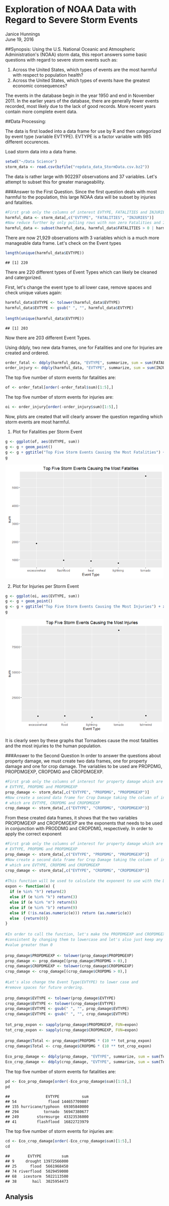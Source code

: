 # Exploration of NOAA Data with Regard to Severe Storm Events
Janice Hunnings  
June 19, 2016  

##Synopsis:
Using the U.S. National Oceanic and Atmospheric Administration's (NOAA) storm
data, this report answers some basic questions with regard to severe storm
events such as:

1. Across the United States, which types of events are the most harmful with respect to population health?
2. Across the United States, which types of events have the greatest economic
consequences?

The events in the database begin in the year 1950 and end in November 2011.
In the earlier years of the database, there are generally fewer events 
recorded, most likely due to the lack of good records.  More recent
years contain more complete event data.


##Data Processing:

The data is first loaded into a data frame for use by R and then categorized
by event type (variable EVTYPE).  EVTYPE is a factor variable with 985 different occurences.  

Load storm data into a data frame.




```r
setwd("~/Data Science")
storm_data <- read.csv(bzfile("repdata_data_StormData.csv.bz2"))
```

The data is rather large with 902297 observations and 37 variables.  Let's attempt to subset this for greater manageability.

###Answer to the First Question.
Since the first question deals with most harmful to the population, this large NOAA data will be subset by injuries and fatalities.


```r
#First grab only the columns of interest EVTYPE, FATALITIES and INJURIES
harmful_data <- storm_data[,c("EVTYPE", "FATALITIES", "INJURIES")]
#Now reduce further by only pulling rows with non zero Fatalities and Injuries
harmful_data <- subset(harmful_data, harmful_data$FATALITIES > 0 | harmful_data$INJURIES >0)               
```

There are now 21,929 observations with 3 variables which is a much more manageable data frame.
Let's check on the Event types


```r
length(unique(harmful_data$EVTYPE))
```

```
## [1] 220
```
There are 220 different types of Event Types which can likely be cleaned and catergorized.  

First, let's change the event type to all lower case, remove 
spaces and check unique values again:


```r
harmful_data$EVTYPE <- tolower(harmful_data$EVTYPE)  
harmful_data$EVTYPE <- gsub(" ", "", harmful_data$EVTYPE)

length(unique(harmful_data$EVTYPE))
```

```
## [1] 203
```

Now there are 203 different Event Types.

Using ddply, two new data frames, one for Fatalities and one for Injuries are
created and ordered.  


```r
order_fatal <- ddply(harmful_data, "EVTYPE", summarize, sum = sum(FATALITIES) )
order_injury <- ddply(harmful_data, "EVTYPE", summarize, sum = sum(INJURIES) )
```

The top five number of storm events for fatalities are:

```r
of <- order_fatal[order(-order_fatal$sum)[1:5],]
```

The top five number of storm events for injuries are:

```r
oi <- order_injury[order(-order_injury$sum)[1:5],]
```

Now, plots are created that will clearly answer the question regarding which 
storm events are most harmful.  

1. Plot for Fatalities per Storm Event


```r
g <- ggplot(of, aes(EVTYPE, sum))
g <- g + geom_point() 
g <- g + ggtitle("Top Five Storm Events Causing the Most Fatalities") + xlab("Event Type")
g
```

![](storm_files/figure-html/unnamed-chunk-9-1.png)

2. Plot for Injuries per Storm Event


```r
g <- ggplot(oi, aes(EVTYPE, sum))
g <- g + geom_point() 
g <- g + ggtitle("Top Five Storm Events Causing the Most Injuries") + xlab("Event Type")
g
```

![](storm_files/figure-html/unnamed-chunk-10-1.png)

It is clearly seen by these graphs that Tornadoes cause the most fatalities and
the most injuries to the human population.

###Answer to the Second Question
In order to answer the questions about property damage, we must create two 
data frames, one for property damage and one for crop damage.  The variables 
to be used are PROPDMG, PROPDMGEXP, CROPDMG and CROPDMGEXP.    


```r
#First grab only the columns of interest for property damage which are
# EVTYPE, PROPDMG and PROPDMGEXP
prop_damage <- storm_data[,c("EVTYPE", "PROPDMG", "PROPDMGEXP")]
#Now create a second data frame for Crop Damage taking the column of interest
# which are EVTYPE, CROPDMG and CROPDMGEXP 
crop_damage <- storm_data[,c("EVTYPE", "CROPDMG", "CROPDMGEXP")]
```


From these created data frames, it shows that the two variables PROPDMGEXP and 
CROPDMGEXP are the exponents that needs to be used in conjunction with 
PRODDMG and CROPDMG, respectively.  In order to apply the correct exponent 
 

```r
#First grab only the columns of interest for property damage which are
# EVTYPE, PROPDMG and PROPDMGEXP
prop_damage <- storm_data[,c("EVTYPE", "PROPDMG", "PROPDMGEXP")]
#Now create a second data frame for Crop Damage taking the column of interest
# which are EVTYPE, CROPDMG and CROPDMGEXP 
crop_damage <- storm_data[,c("EVTYPE", "CROPDMG", "CROPDMGEXP")]

#This function will be used to calculate the exponent to use with the DMG variable
expon <- function(e) {
  if (e %in% "h") return(2)
  else if (e %in% "k") return(3)
  else if (e %in% "m") return(6)
  else if (e %in% "b") return(9)
  else if (!is.na(as.numeric(e))) return (as.numeric(e))
  else  {return(0)}
}

#In order to call the function, let's make the PROPDMGEXP and CROPDMGEXP
#consistent by changing them to lowercase and let's also just keep any 
#value greater than 0

prop_damage$PROPDMGEXP <- tolower(prop_damage$PROPDMGEXP) 
prop_damage <- prop_damage[(prop_damage$PROPDMG > 0),]
crop_damage$CROPDMGEXP <- tolower(crop_damage$CROPDMGEXP)
crop_damage <- crop_damage[(crop_damage$CROPDMG > 0),]

#Let's also change the Event Type(EVTYPE) to lower case and 
#remove spaces for future ordering.

prop_damage$EVTYPE <- tolower(prop_damage$EVTYPE) 
crop_damage$EVTYPE <- tolower(crop_damage$EVTYPE) 
prop_damage$EVTYPE <- gsub(" ", "", prop_damage$EVTYPE)
crop_damage$EVTYPE <- gsub(" ", "", crop_damage$EVTYPE)

tot_prop_expon <- sapply(prop_damage$PROPDMGEXP, FUN=expon)
tot_crop_expon <- sapply(crop_damage$CROPDMGEXP, FUN=expon)

prop_damage$Total <- prop_damage$PROPDMG * (10 ** tot_prop_expon)
crop_damage$Total <- crop_damage$CROPDMG * (10 ** tot_crop_expon)

Eco_prop_damage <- ddply(prop_damage, "EVTYPE", summarize, sum = sum(Total))
Eco_crop_damage <- ddply(crop_damage, "EVTYPE", summarize, sum = sum(Total))
```
The top five number of storm events for fatalities are:

```r
pd <- Eco_prop_damage[order(-Eco_prop_damage$sum)[1:5],]
pd
```

```
##                EVTYPE          sum
## 54              flood 144657709807
## 155 hurricane/typhoon  69305840000
## 294           tornado  56947380677
## 249        stormsurge  43323536000
## 41         flashflood  16822723979
```

The top five number of storm events for injuries are:

```r
cd <- Eco_crop_damage[order(-Eco_crop_damage$sum)[1:5],]
cd
```

```
##        EVTYPE         sum
## 9     drought 13972566000
## 25      flood  5661968450
## 74 riverflood  5029459000
## 68   icestorm  5022113500
## 38       hail  3025954473
```





## Analysis
